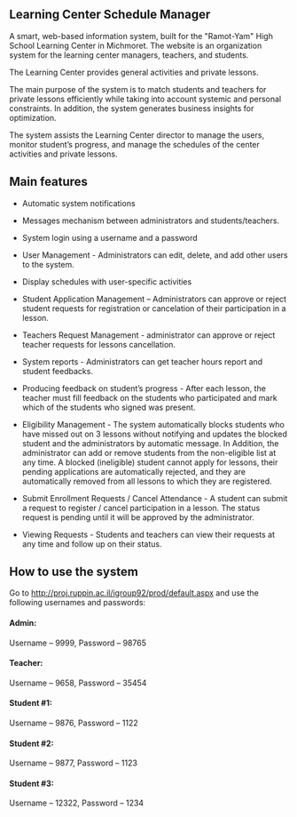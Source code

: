 ## Learning Center Schedule Manager

A smart, web-based information system, built for the "Ramot-Yam" High School Learning Center in Michmoret.
The website is an organization system for the learning center managers, teachers, and students.

The Learning Center provides general activities and private lessons.

The main purpose of the system is to match students and teachers for private lessons efficiently while taking into account systemic and personal constraints. In addition, the system generates business insights for optimization.

The system assists the Learning Center director to manage the users, monitor student’s progress, and manage the schedules of the center activities and private lessons.

## Main features
- Automatic system notifications

- Messages mechanism between administrators and students/teachers.

- System login using a username and a password

- User Management - Administrators can edit, delete, and add other users to the system.

- Display schedules with user-specific activities

- Student Application Management – Administrators can approve or reject student requests for registration or cancelation of their participation in a lesson.

- Teachers Request Management - administrator can approve or reject teacher requests for lessons cancellation.

- System reports - Administrators can get teacher hours report and student feedbacks.

- Producing feedback on student’s progress - After each lesson, the teacher must fill feedback on the students who participated and mark which of the students who signed was present.

- Eligibility Management - The system automatically blocks students who have missed out on 3 lessons without notifying and updates the blocked student and the administrators by automatic message.
In Addition, the administrator can add or remove students from the non-eligible list at any time.
A blocked (ineligible) student cannot apply for lessons, their pending applications are automatically rejected, and they are automatically removed from all lessons to which they are registered.

- Submit Enrollment Requests / Cancel Attendance - A student can submit a request to register / cancel participation in a lesson. The status request is pending until it will be approved by the administrator.

- Viewing Requests - Students and teachers can view their requests at any time and follow up on their status.

 
## How to use the system

Go to http://proj.ruppin.ac.il/igroup92/prod/default.aspx and use the following usernames and passwords:

#### Admin:
Username – 9999, Password – 98765
#### Teacher:
Username – 9658, Password – 35454
#### Student #1:
Username – 9876, Password – 1122
#### Student #2:
Username – 9877, Password – 1123
#### Student #3:
Username – 12322, Password – 1234


 
